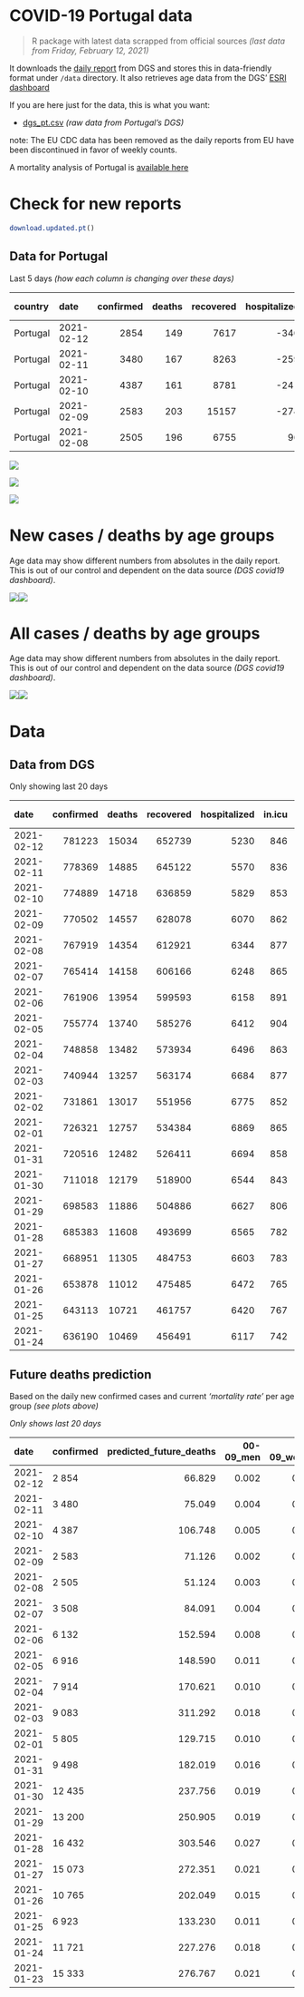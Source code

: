 COVID-19 Portugal data
================

> R package with latest data scrapped from official sources *(last data
> from Friday, February 12, 2021)*

It downloads the [daily
report](https://covid19.min-saude.pt/relatorio-de-situacao/) from DGS
and stores this in data-friendly format under `/data` directory. It also
retrieves age data from the DGS’ [ESRI
dashboard](https://covid19.min-saude.pt/ponto-de-situacao-atual-em-portugal/)

If you are here just for the data, this is what you want:

  - [dgs\_pt.csv](raw/master/data/dgs_pt.csv) *(raw data from Portugal’s
    DGS)*

note: The EU CDC data has been removed as the daily reports from EU have
been discontinued in favor of weekly counts.

A mortality analysis of Portugal is [available
here](https://averissimo.github.io/covid19-analysis/mortality.html)

# Check for new reports

``` r
download.updated.pt()
```

## Data for Portugal

Last 5 days *(how each column is changing over these days)*

| country  | date       | confirmed | deaths | recovered | hospitalized | in.icu | confirmed\_m\_00-09 | confirmed\_w\_00-09 | confirmed\_m\_10-19 | confirmed\_w\_10-19 | confirmed\_m\_20-29 | confirmed\_w\_20-29 | confirmed\_m\_30-39 | confirmed\_w\_30-39 | confirmed\_m\_40-49 | confirmed\_w\_40-49 | confirmed\_m\_50-59 | confirmed\_w\_50-59 | confirmed\_m\_60-69 | confirmed\_w\_60-69 | confirmed\_m\_70-79 | confirmed\_w\_70-79 | confirmed\_m\_80+ | confirmed\_w\_80+ | death\_m\_00-09 | death\_w\_00-09 | death\_m\_10-19 | death\_w\_10-19 | death\_m\_20-29 | death\_w\_20-29 | death\_m\_30-39 | death\_w\_30-39 | death\_m\_40-49 | death\_w\_40-49 | death\_m\_50-59 | death\_w\_50-59 | death\_m\_60-69 | death\_w\_60-69 | death\_m\_70-79 | death\_w\_70-79 | death\_m\_80+ | death\_w\_80+ |
| :------- | :--------- | --------: | -----: | --------: | -----------: | -----: | ------------------: | ------------------: | ------------------: | ------------------: | ------------------: | ------------------: | ------------------: | ------------------: | ------------------: | ------------------: | ------------------: | ------------------: | ------------------: | ------------------: | ------------------: | ------------------: | ----------------: | ----------------: | --------------: | --------------: | --------------: | --------------: | --------------: | --------------: | --------------: | --------------: | --------------: | --------------: | --------------: | --------------: | --------------: | --------------: | --------------: | --------------: | ------------: | ------------: |
| Portugal | 2021-02-12 |      2854 |    149 |      7617 |        \-340 |     10 |                  53 |                  56 |                 119 |                 135 |                 194 |                 187 |                 177 |                 187 |                 212 |                 254 |                 181 |                 245 |                 162 |                 146 |                 107 |                 151 |                93 |               192 |               0 |               0 |               0 |               0 |               0 |               0 |               1 |               0 |               0 |               0 |               2 |               0 |               5 |               5 |              23 |              10 |            50 |            53 |
| Portugal | 2021-02-11 |      3480 |    167 |      8263 |        \-259 |   \-17 |                  80 |                  71 |                 132 |                 128 |                 213 |                 237 |                 204 |                 233 |                 272 |                 292 |                 238 |                 306 |                 219 |                 253 |                 119 |                 168 |                95 |               217 |               0 |               0 |               0 |               0 |               0 |               0 |               0 |               0 |               2 |               1 |               6 |               0 |              14 |               3 |              26 |              15 |            50 |            50 |
| Portugal | 2021-02-10 |      4387 |    161 |      8781 |        \-241 |    \-9 |                 117 |                  88 |                 191 |                 149 |                 222 |                 274 |                 257 |                 320 |                 323 |                 381 |                 280 |                 441 |                 244 |                 270 |                 151 |                 197 |               160 |               315 |               0 |               0 |               0 |               0 |               0 |               0 |               0 |               1 |               0 |               2 |               1 |               0 |              10 |               8 |              27 |               9 |            45 |            58 |
| Portugal | 2021-02-09 |      2583 |    203 |     15157 |        \-274 |   \-15 |                  46 |                  48 |                  92 |                  85 |                 155 |                 165 |                 172 |                 201 |                 191 |                 204 |                 193 |                 205 |                 151 |                 130 |                 127 |                 114 |               119 |               185 |               0 |               0 |               0 |               0 |               0 |               0 |               1 |               1 |               2 |               1 |               4 |               2 |              10 |               7 |              29 |              14 |            55 |            77 |
| Portugal | 2021-02-08 |      2505 |    196 |      6755 |           96 |     12 |                  73 |                  73 |                  86 |                 119 |                 154 |                 159 |                 163 |                 171 |                 196 |                 224 |                 171 |                 221 |                 155 |                 146 |                  86 |                 100 |                72 |               137 |               0 |               0 |               0 |               0 |               0 |               0 |               0 |               0 |               2 |               2 |               6 |               3 |              11 |               3 |              27 |              13 |            56 |            73 |

![](README_files/figure-gfm/totals-1.svg)<!-- -->

![](README_files/figure-gfm/differential-1.svg)<!-- -->

![](README_files/figure-gfm/differential_7days-1.svg)<!-- -->

# New cases / deaths by age groups

Age data may show different numbers from absolutes in the daily report.
This is out of our control and dependent on the data source *(DGS
covid19 dashboard)*.

![](README_files/figure-gfm/new_cases_deaths-1.svg)<!-- -->![](README_files/figure-gfm/new_cases_deaths-2.svg)<!-- -->

# All cases / deaths by age groups

Age data may show different numbers from absolutes in the daily report.
This is out of our control and dependent on the data source *(DGS
covid19 dashboard)*.

![](README_files/figure-gfm/total_cases_deaths-1.svg)<!-- -->![](README_files/figure-gfm/total_cases_deaths-2.svg)<!-- -->

# Data

## Data from DGS

Only showing last 20 days

| date       | confirmed | deaths | recovered | hospitalized | in.icu | confirmed\_m\_00-09 | confirmed\_w\_00-09 | confirmed\_m\_10-19 | confirmed\_w\_10-19 | confirmed\_m\_20-29 | confirmed\_w\_20-29 | confirmed\_m\_30-39 | confirmed\_w\_30-39 | confirmed\_m\_40-49 | confirmed\_w\_40-49 | confirmed\_m\_50-59 | confirmed\_w\_50-59 | confirmed\_m\_60-69 | confirmed\_w\_60-69 | confirmed\_m\_70-79 | confirmed\_w\_70-79 | confirmed\_m\_80+ | confirmed\_w\_80+ | death\_m\_00-09 | death\_w\_00-09 | death\_m\_10-19 | death\_w\_10-19 | death\_m\_20-29 | death\_w\_20-29 | death\_m\_30-39 | death\_w\_30-39 | death\_m\_40-49 | death\_w\_40-49 | death\_m\_50-59 | death\_w\_50-59 | death\_m\_60-69 | death\_w\_60-69 | death\_m\_70-79 | death\_w\_70-79 | death\_m\_80+ | death\_w\_80+ |
| :--------- | --------: | -----: | --------: | -----------: | -----: | ------------------: | ------------------: | ------------------: | ------------------: | ------------------: | ------------------: | ------------------: | ------------------: | ------------------: | ------------------: | ------------------: | ------------------: | ------------------: | ------------------: | ------------------: | ------------------: | ----------------: | ----------------: | --------------: | --------------: | --------------: | --------------: | --------------: | --------------: | --------------: | --------------: | --------------: | --------------: | --------------: | --------------: | --------------: | --------------: | --------------: | --------------: | ------------: | ------------: |
| 2021-02-12 |    781223 |  15034 |    652739 |         5230 |    846 |               22119 |               21198 |               36260 |               36609 |               52153 |               59511 |               51019 |               61345 |               57423 |               73118 |               50788 |               64928 |               37884 |               40885 |               24094 |               27267 |             21268 |             43093 |               1 |               1 |               1 |               1 |               6 |               4 |              20 |              18 |              80 |              55 |             275 |             107 |             906 |             382 |            1964 |            1153 |          4587 |          5473 |
| 2021-02-11 |    778369 |  14885 |    645122 |         5570 |    836 |               22066 |               21142 |               36141 |               36474 |               51959 |               59324 |               50842 |               61158 |               57211 |               72864 |               50607 |               64683 |               37722 |               40739 |               23987 |               27116 |             21175 |             42901 |               1 |               1 |               1 |               1 |               6 |               4 |              19 |              18 |              80 |              55 |             273 |             107 |             901 |             377 |            1941 |            1143 |          4537 |          5420 |
| 2021-02-10 |    774889 |  14718 |    636859 |         5829 |    853 |               21986 |               21071 |               36009 |               36346 |               51746 |               59087 |               50638 |               60925 |               56939 |               72572 |               50369 |               64377 |               37503 |               40486 |               23868 |               26948 |             21080 |             42684 |               1 |               1 |               1 |               1 |               6 |               4 |              19 |              18 |              78 |              54 |             267 |             107 |             887 |             374 |            1915 |            1128 |          4487 |          5370 |
| 2021-02-09 |    770502 |  14557 |    628078 |         6070 |    862 |               21869 |               20983 |               35818 |               36197 |               51524 |               58813 |               50381 |               60605 |               56616 |               72191 |               50089 |               63936 |               37259 |               40216 |               23717 |               26751 |             20920 |             42369 |               1 |               1 |               1 |               1 |               6 |               4 |              19 |              17 |              78 |              52 |             266 |             107 |             877 |             366 |            1888 |            1119 |          4442 |          5312 |
| 2021-02-08 |    767919 |  14354 |    612921 |         6344 |    877 |               21823 |               20935 |               35726 |               36112 |               51369 |               58648 |               50209 |               60404 |               56425 |               71987 |               49896 |               63731 |               37108 |               40086 |               23590 |               26637 |             20801 |             42184 |               1 |               1 |               1 |               1 |               6 |               4 |              18 |              16 |              76 |              51 |             262 |             105 |             867 |             359 |            1859 |            1105 |          4387 |          5235 |
| 2021-02-07 |    765414 |  14158 |    606166 |         6248 |    865 |               21750 |               20862 |               35640 |               35993 |               51215 |               58489 |               50046 |               60233 |               56229 |               71763 |               49725 |               63510 |               36953 |               39940 |               23504 |               26537 |             20729 |             42047 |               1 |               1 |               1 |               1 |               6 |               4 |              18 |              16 |              74 |              49 |             256 |             102 |             856 |             356 |            1832 |            1092 |          4331 |          5162 |
| 2021-02-06 |    761906 |  13954 |    599593 |         6158 |    891 |               21662 |               20779 |               35472 |               35826 |               51006 |               58278 |               49852 |               60009 |               55985 |               71460 |               49452 |               63216 |               36771 |               39728 |               23360 |               26396 |             20611 |             41796 |               1 |               1 |               1 |               1 |               6 |               4 |              18 |              16 |              73 |              49 |             253 |             101 |             846 |             352 |            1785 |            1073 |          4272 |          5102 |
| 2021-02-05 |    755774 |  13740 |    585276 |         6412 |    904 |               21485 |               20613 |               35228 |               35576 |               50668 |               57924 |               49520 |               59589 |               55520 |               70920 |               49048 |               62666 |               36417 |               39363 |               23150 |               26125 |             20381 |             41339 |               0 |               1 |               1 |               1 |               6 |               4 |              17 |              16 |              70 |              47 |             250 |             101 |             833 |             344 |            1756 |            1056 |          4211 |          5026 |
| 2021-02-04 |    748858 |  13482 |    573934 |         6496 |    863 |               21252 |               20442 |               34913 |               35238 |               50276 |               57471 |               49127 |               59101 |               55004 |               70265 |               48578 |               62136 |               36049 |               38953 |               22915 |               25840 |             20166 |             40919 |               0 |               1 |               1 |               1 |               6 |               4 |              17 |              14 |              69 |              46 |             247 |              99 |             814 |             335 |            1726 |            1037 |          4132 |          4933 |
| 2021-02-03 |    740944 |  13257 |    563174 |         6684 |    877 |               21034 |               20231 |               34560 |               34878 |               49799 |               56960 |               48665 |               58584 |               54426 |               69533 |               47996 |               61471 |               35645 |               38462 |               22625 |               25480 |             19939 |             40427 |               0 |               1 |               1 |               1 |               6 |               4 |              17 |              14 |              69 |              45 |             244 |              98 |             799 |             328 |            1694 |            1012 |          4075 |          4849 |
| 2021-02-02 |    731861 |  13017 |    551956 |         6775 |    852 |                  NA |                  NA |                  NA |                  NA |                  NA |                  NA |                  NA |                  NA |                  NA |                  NA |                  NA |                  NA |                  NA |                  NA |                  NA |                  NA |                NA |                NA |              NA |              NA |              NA |              NA |              NA |              NA |              NA |              NA |              NA |              NA |              NA |              NA |              NA |              NA |              NA |              NA |            NA |            NA |
| 2021-02-01 |    726321 |  12757 |    534384 |         6869 |    865 |               20639 |               19815 |               33932 |               34184 |               48975 |               56082 |               47773 |               57536 |               53289 |               68161 |               46913 |               60302 |               34833 |               37575 |               22112 |               24930 |             19497 |             39546 |               0 |               1 |               1 |               1 |               5 |               4 |              17 |              14 |              68 |              41 |             234 |              95 |             762 |             312 |            1636 |             973 |          3922 |          4671 |
| 2021-01-31 |    720516 |  12482 |    526411 |         6694 |    858 |               20424 |               19620 |               33695 |               33906 |               48653 |               55708 |               47444 |               57140 |               52857 |               67630 |               46510 |               59808 |               34563 |               37247 |               21934 |               24696 |             19305 |             39152 |               0 |               1 |               1 |               1 |               5 |               4 |              17 |              13 |              68 |              40 |             225 |              93 |             744 |             308 |            1593 |             953 |          3836 |          4580 |
| 2021-01-30 |    711018 |  12179 |    518900 |         6544 |    843 |               20076 |               19261 |               33183 |               33408 |               48166 |               55112 |               46847 |               56472 |               52130 |               66733 |               45901 |               59012 |               34093 |               36737 |               21599 |               24350 |             19049 |             38664 |               0 |               1 |               1 |               1 |               5 |               4 |              17 |              12 |              68 |              40 |             221 |              91 |             723 |             298 |            1564 |             934 |          3739 |          4460 |
| 2021-01-29 |    698583 |  11886 |    504886 |         6627 |    806 |               19657 |               18893 |               32553 |               32832 |               47443 |               54308 |               46102 |               55579 |               51192 |               65527 |               45112 |               57896 |               33419 |               36018 |               21222 |               23885 |             18714 |             38009 |               0 |               1 |               1 |               1 |               5 |               4 |              16 |              12 |              66 |              39 |             217 |              86 |             705 |             286 |            1540 |             911 |          3647 |          4349 |
| 2021-01-28 |    685383 |  11608 |    493699 |         6565 |    782 |               19229 |               18511 |               31842 |               32190 |               46695 |               53452 |               45285 |               54630 |               50203 |               64274 |               44241 |               56731 |               32703 |               35294 |               20841 |               23390 |             18370 |             37292 |               0 |               1 |               1 |               1 |               5 |               4 |              14 |              12 |              65 |              36 |             211 |              84 |             694 |             278 |            1504 |             889 |          3567 |          4242 |
| 2021-01-27 |    668951 |  11305 |    484753 |         6603 |    783 |               18639 |               17938 |               31014 |               31374 |               45711 |               52349 |               44308 |               53416 |               48920 |               62758 |               43159 |               55405 |               31879 |               34315 |               20323 |               22850 |             17963 |             36427 |               0 |               1 |               1 |               1 |               5 |               3 |              13 |              12 |              63 |              35 |             207 |              82 |             679 |             267 |            1469 |             867 |          3464 |          4136 |
| 2021-01-26 |    653878 |  11012 |    475485 |         6472 |    765 |               18170 |               17500 |               30262 |               30661 |               44869 |               51392 |               43412 |               52250 |               47733 |               61225 |               42047 |               54134 |               31101 |               33496 |               19840 |               22299 |             17608 |             35679 |               0 |               1 |               1 |               1 |               5 |               3 |              13 |              12 |              61 |              32 |             205 |              81 |             668 |             261 |            1428 |             831 |          3360 |          4049 |
| 2021-01-25 |    643113 |  10721 |    461757 |         6420 |    767 |               17843 |               17186 |               29777 |               30171 |               44246 |               50652 |               42732 |               51428 |               46871 |               60180 |               41268 |               53264 |               30542 |               32912 |               19457 |               21920 |             17340 |             35129 |               0 |               1 |               1 |               1 |               5 |               3 |              12 |              12 |              59 |              31 |             199 |              76 |             650 |             257 |            1393 |             807 |          3270 |          3944 |
| 2021-01-24 |    636190 |  10469 |    456491 |         6117 |    742 |               17594 |               16937 |               29434 |               29813 |               43836 |               50194 |               42304 |               50909 |               46349 |               59540 |               40815 |               52707 |               30187 |               32549 |               19217 |               21674 |             17128 |             34809 |               0 |               1 |               1 |               1 |               5 |               3 |              12 |              12 |              59 |              30 |             195 |              75 |             625 |             252 |            1356 |             794 |          3200 |          3848 |

## Future deaths prediction

Based on the daily new confirmed cases and current *‘mortality rate’*
per age group *(see plots above)*

*Only shows last 20 days*

| date       | confirmed | predicted\_future\_deaths | 00-09\_men | 00-09\_women | 10-19\_men | 10-19\_women | 20-29\_men | 20-29\_women | 30-39\_men | 30-39\_women | 40-49\_men | 40-49\_women | 50-59\_men | 50-59\_women | 60-69\_men | 60-69\_women | 70-79\_men | 70-79\_women | 80+\_men | 80+\_women |
| :--------- | :-------- | ------------------------: | ---------: | -----------: | ---------: | -----------: | ---------: | -----------: | ---------: | -----------: | ---------: | -----------: | ---------: | -----------: | ---------: | -----------: | ---------: | -----------: | -------: | ---------: |
| 2021-02-12 | 2 854     |                    66.829 |      0.002 |        0.003 |      0.003 |        0.004 |      0.022 |        0.013 |      0.069 |        0.055 |      0.295 |        0.191 |      0.980 |        0.404 |      3.874 |        1.364 |      8.722 |        6.385 |   20.058 |     24.385 |
| 2021-02-11 | 3 480     |                    75.049 |      0.004 |        0.003 |      0.004 |        0.003 |      0.025 |        0.016 |      0.080 |        0.068 |      0.379 |        0.220 |      1.289 |        0.504 |      5.237 |        2.364 |      9.700 |        7.104 |   20.489 |     27.560 |
| 2021-02-10 | 4 387     |                   106.748 |      0.005 |        0.004 |      0.005 |        0.004 |      0.026 |        0.018 |      0.101 |        0.094 |      0.450 |        0.287 |      1.516 |        0.727 |      5.835 |        2.523 |     12.309 |        8.330 |   34.508 |     40.006 |
| 2021-02-09 | 2 583     |                    71.126 |      0.002 |        0.002 |      0.003 |        0.002 |      0.018 |        0.011 |      0.067 |        0.059 |      0.266 |        0.153 |      1.045 |        0.338 |      3.611 |        1.215 |     10.352 |        4.821 |   25.665 |     23.496 |
| 2021-02-08 | 2 505     |                    51.124 |      0.003 |        0.003 |      0.002 |        0.003 |      0.018 |        0.011 |      0.064 |        0.050 |      0.273 |        0.168 |      0.926 |        0.364 |      3.707 |        1.364 |      7.010 |        4.229 |   15.529 |     17.400 |
| 2021-02-07 | 3 508     |                    84.091 |      0.004 |        0.004 |      0.005 |        0.005 |      0.024 |        0.014 |      0.076 |        0.066 |      0.340 |        0.228 |      1.478 |        0.485 |      4.353 |        1.981 |     11.738 |        5.962 |   25.450 |     31.878 |
| 2021-02-06 | 6 132     |                   152.594 |      0.008 |        0.008 |      0.007 |        0.007 |      0.039 |        0.024 |      0.130 |        0.123 |      0.648 |        0.406 |      2.188 |        0.906 |      8.466 |        3.410 |     17.118 |       11.459 |   49.606 |     58.041 |
| 2021-02-05 | 6 916     |                   148.590 |      0.011 |        0.008 |      0.009 |        0.009 |      0.045 |        0.030 |      0.154 |        0.143 |      0.719 |        0.493 |      2.545 |        0.873 |      8.801 |        3.831 |     19.156 |       12.051 |   46.370 |     53.342 |
| 2021-02-04 | 7 914     |                   170.621 |      0.010 |        0.010 |      0.010 |        0.010 |      0.055 |        0.034 |      0.181 |        0.152 |      0.805 |        0.551 |      3.151 |        1.096 |      9.662 |        4.588 |     23.639 |       15.223 |   48.958 |     62.486 |
| 2021-02-03 | 9 083     |                   311.292 |      0.018 |        0.020 |      0.017 |        0.019 |      0.095 |        0.059 |      0.350 |        0.308 |      1.584 |        1.032 |      5.864 |        1.926 |     19.419 |        8.287 |     41.817 |       23.257 |   95.329 |    111.891 |
| 2021-02-01 | 5 805     |                   129.715 |      0.010 |        0.009 |      0.007 |        0.008 |      0.037 |        0.025 |      0.129 |        0.116 |      0.602 |        0.399 |      2.182 |        0.814 |      6.457 |        3.065 |     14.510 |        9.895 |   41.410 |     50.040 |
| 2021-01-31 | 9 498     |                   182.019 |      0.016 |        0.017 |      0.014 |        0.014 |      0.056 |        0.040 |      0.234 |        0.196 |      1.013 |        0.675 |      3.298 |        1.312 |     11.240 |        4.765 |     27.307 |       14.631 |   55.213 |     61.978 |
| 2021-01-30 | 12 435    |                   237.756 |      0.019 |        0.017 |      0.017 |        0.016 |      0.083 |        0.054 |      0.292 |        0.262 |      1.307 |        0.907 |      4.272 |        1.839 |     16.119 |        6.718 |     30.731 |       19.663 |   72.252 |     83.188 |
| 2021-01-29 | 13 200    |                   250.905 |      0.019 |        0.018 |      0.020 |        0.018 |      0.086 |        0.058 |      0.320 |        0.278 |      1.378 |        0.943 |      4.716 |        1.920 |     17.123 |        6.765 |     31.057 |       20.931 |   74.193 |     91.062 |
| 2021-01-28 | 16 432    |                   303.546 |      0.027 |        0.027 |      0.023 |        0.022 |      0.113 |        0.074 |      0.383 |        0.356 |      1.787 |        1.140 |      5.859 |        2.185 |     19.706 |        9.147 |     42.224 |       22.834 |   87.780 |    109.859 |
| 2021-01-27 | 15 073    |                   272.351 |      0.021 |        0.021 |      0.021 |        0.019 |      0.097 |        0.064 |      0.351 |        0.342 |      1.654 |        1.153 |      6.021 |        2.095 |     18.606 |        7.652 |     39.371 |       23.299 |   76.565 |     94.999 |
| 2021-01-26 | 10 765    |                   202.049 |      0.015 |        0.015 |      0.013 |        0.013 |      0.072 |        0.050 |      0.267 |        0.241 |      1.201 |        0.786 |      4.218 |        1.434 |     13.369 |        5.456 |     31.220 |       16.026 |   57.801 |     69.852 |
| 2021-01-25 | 6 923     |                   133.230 |      0.011 |        0.012 |      0.009 |        0.010 |      0.047 |        0.031 |      0.168 |        0.152 |      0.727 |        0.481 |      2.453 |        0.918 |      8.490 |        3.392 |     19.563 |       10.402 |   45.723 |     40.641 |
| 2021-01-24 | 11 721    |                   227.276 |      0.018 |        0.017 |      0.017 |        0.016 |      0.078 |        0.056 |      0.290 |        0.237 |      1.262 |        0.873 |      4.218 |        1.569 |     13.751 |        5.877 |     27.063 |       16.195 |   76.996 |     78.743 |
| 2021-01-23 | 15 333    |                   276.767 |      0.021 |        0.023 |      0.023 |        0.021 |      0.105 |        0.068 |      0.371 |        0.354 |      1.690 |        1.093 |      5.561 |        2.202 |     18.175 |        7.475 |     37.904 |       20.170 |   85.623 |     95.888 |
